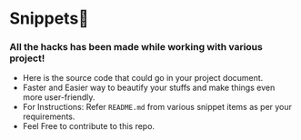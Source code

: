 # Snippets:bookmark:
### All the hacks has been made while working with various project! 
- Here is the source code that could go in your project document.
- Faster and Easier way to beautify your stuffs and make things even more user-friendly.
- For Instructions: Refer `README.md` from various snippet items as per your requirements. 
- Feel Free to contribute to this repo.

